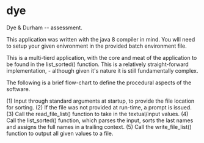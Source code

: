 # dye
Dye &amp; Durham -- assessment.

This application was written with the java 8 compiler in mind. You wlll need to setup
your given enivronment in the provided batch environment file.

This is a multi-tierd application, with the core and meat of the application
to be found in the list_sorted() function. This is a relatively straight-forward
implementation, - although given it's nature it is still fundamentally complex.

The following is a brief flow-chart to define the procedural aspects of the software.

(1) Input through standard arguments at startup, to provide the file location for sorting.
(2) If the file was not provided at run-time, a prompt is issued.
(3) Call the read_file_list() function to take in the textual/input values.
(4) Call the list_sorted() function, which parses the input, sorts the last names
and assigns the full names in a trailing context.
(5) Call the write_file_list() function to output all given values to a file.
